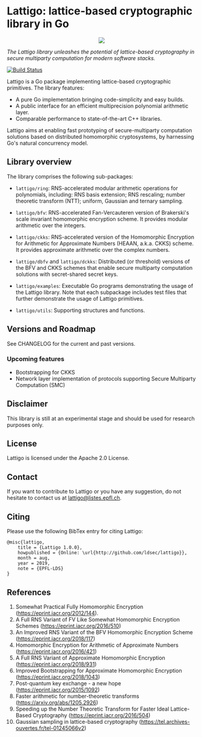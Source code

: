 # Lattigo: lattice-based cryptographic library in Go

<p align="center">
	<img src="https://i.ibb.co/5vXt5mj/logo.png" />
</p>

_The Lattigo library unleashes the potential of lattice-based cryptography in secure multiparty computation for modern software stacks._

[![Build Status](https://travis-ci.com/ldsec/lattigo.svg?token=kz1BaknyyJcURGZurf6m&branch=master)](https://travis-ci.com/ldsec/lattigo)

Lattigo is a Go package implementing lattice-based cryptographic primitives.
The library features:
- A pure Go implementation bringing code-simplicity and easy builds.
- A public interface for an efficient multiprecision polynomial arithmetic layer.
- Comparable performance to state-of-the-art C++ libraries.

Lattigo aims at enabling fast prototyping of secure-multiparty computation solutions based on distributed homomorphic cryptosystems, by harnessing Go's natural concurrency model.

## Library overview

The library comprises the following sub-packages:

- `lattigo/ring`: RNS-accelerated modular arithmetic operations for polynomials, including: RNS basis extension; RNS rescaling;  number theoretic transform (NTT); uniform, Gaussian and ternary sampling.

- `lattigo/bfv`: RNS-accelerated Fan-Vercauteren version of Brakerski's scale invariant homomorphic encryption scheme. It provides modular arithmetic over the integers.
	
- `lattigo/ckks`: RNS-accelerated version of the Homomorphic Encryption for Arithmetic for Approximate Numbers (HEAAN, a.k.a. CKKS) scheme. It provides approximate arithmetic over the complex numbers.

- `lattigo/dbfv` and `lattigo/dckks`: Distributed (or threshold) versions of the BFV and CKKS schemes that enable secure multiparty computation solutions with secret-shared secret keys.

- `lattigo/examples`: Executable Go programs demonstrating the usage of the Lattigo library.
                      Note that each subpackage includes test files that further demonstrate the usage of Lattigo primitives.

- `lattigo/utils`: Supporting structures and functions.

## Versions and Roadmap

See CHANGELOG for the current and past versions.

### Upcoming features

- Bootstrapping for CKKS
- Network layer implementation of protocols supporting Secure Multiparty Computation (SMC)


## Disclaimer

This library is still at an experimental stage and should be used for research purposes only.

## License

Lattigo is licensed under the Apache 2.0 License.

## Contact

If you want to contribute to Lattigo or you have any suggestion, do not hesitate to contact us at [lattigo@listes.epfl.ch](mailto:lattigo@listes.epfl.ch).

## Citing

Please use the following BibTex entry for citing Lattigo:

    @misc{lattigo,
	    title = {Lattigo 1.0.0},
	    howpublished = {Online: \url{http://github.com/ldsec/lattigo}},
	    month = aug,
	    year = 2019,
	    note = {EPFL-LDS}
    }
    


## References

1. Somewhat Practical Fully Homomorphic Encryption (<https://eprint.iacr.org/2012/144>).
1. A Full RNS Variant of FV Like Somewhat Homomorphic Encryption Schemes (<https://eprint.iacr.org/2016/510>)
1. An Improved RNS Variant of the BFV Homomorphic Encryption Scheme (<https://eprint.iacr.org/2018/117>)
1. Homomorphic Encryption for Arithmetic of Approximate Numbers (<https://eprint.iacr.org/2016/421>)
1. A Full RNS Variant of Approximate Homomorphic Encryption (<https://eprint.iacr.org/2018/931>)
1. Improved Bootstrapping for Approximate Homomorphic Encryption (<https://eprint.iacr.org/2018/1043>)
1. Post-quantum key exchange - a new hope (<https://eprint.iacr.org/2015/1092>)
1. Faster arithmetic for number-theoretic transforms (<https://arxiv.org/abs/1205.2926>)
1. Speeding up the Number Theoretic Transform for Faster Ideal Lattice-Based Cryptography (<https://eprint.iacr.org/2016/504>)
1. Gaussian sampling in lattice-based cryptography (<https://tel.archives-ouvertes.fr/tel-01245066v2>)

